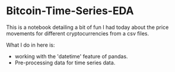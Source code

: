 # Bitcoin-Time-Series-EDA


This is a notebook detailing a bit of fun I had today about the price movements for different cryptocurrencies from a 
csv files. 

What I do in here is:
* working with the 'datetime' feature of pandas.
* Pre-processing data for time series data. 
